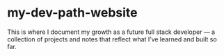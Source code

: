 # my-dev-path-website
This is where I document my growth as a future full stack developer — a collection of projects and notes that reflect what I’ve learned and built so far.
